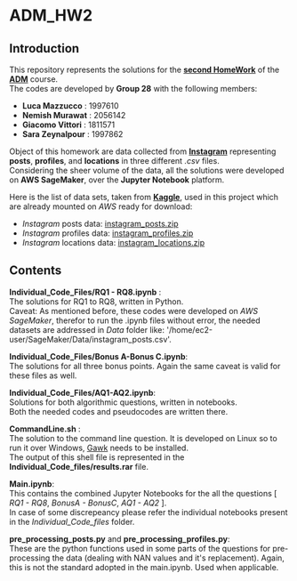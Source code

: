 # ADM_HW2 

## Introduction
This repository represents the solutions for the [**second HomeWork**](https://github.com/lucamaiano/ADM/tree/master/2022/Homework_2) of the [**ADM**](http://aris.me/index.php/data-mining-ds-2022) course.\
The codes are developed by **Group 28** with the following members:<br>

- **Luca Mazzucco** : 1997610<br>
- **Nemish Murawat** : 2056142<br>
- **Giacomo Vittori** : 1811571<br>
- **Sara Zeynalpour** : 1997862<br>

Object of this homework are data collected from [**Instagram**](https://www.instagram.com) representing **posts**, **profiles**, and **locations** in three different *.csv* files.\
Considering the sheer volume of the data, all the solutions were developed on **AWS SageMaker**, over the **Jupyter Notebook** platform.
<br>

Here is the list of data sets, taken from [**Kaggle**](https://www.kaggle.com/datasets/shmalex/instagram-dataset?select=instagram_profiles.csv), used in this project which are already mounted on *AWS* ready for download:
- *Instagram* posts data: [instagram_posts.zip](https://adm2022.s3.amazonaws.com/instagram_posts.zip)
- *Instagram* profiles data: [instagram_profiles.zip](https://adm2022.s3.amazonaws.com/instagram_profiles.zip)
- *Instagram* locations data: [instagram_locations.zip](https://adm2022.s3.amazonaws.com/instagram_locations.zip)


## Contents

**Individual_Code_Files/RQ1 - RQ8.ipynb** :<br> The solutions for RQ1 to RQ8, written in Python. <br>
Caveat: As mentioned before, these codes were developed on *AWS SageMaker*, therefor to run the .ipynb files without error, the needed datasets are addressed in *Data* folder like: '/home/ec2-user/SageMaker/Data/instagram_posts.csv'. <br>

**Individual_Code_Files/Bonus A-Bonus C.ipynb**:<br> The solutions for all three bonus points. Again the same caveat is valid for these files as well. <br>

**Individual_Code_Files/AQ1-AQ2.ipynb**:<br> Solutions for both algorithmic questions, written in notebooks.\
Both the needed codes and pseudocodes are written there. <br>

**CommandLine.sh** :<br> The solution to the command line question. It is developed on Linux so to run it over Windows, [Gawk](https://gnuwin32.sourceforge.net/packages/gawk.htm) needs to be installed.\
The output of this shell file is represented in the **Individual_Code_files/results.rar** file.

**Main.ipynb**:<br> This contains the combined Jupyter Notebooks for the all the questions [ *RQ1 - RQ8*, *BonusA - BonusC*, *AQ1 - AQ2* ].\
In case of some discrepeancy please refer the individual notebooks present in the *Individual_Code_files* folder.

**pre_processing_posts.py** and **pre_processing_profiles.py**:<br> These are the python functions used in some parts of the questions for pre-processing the data (dealing with NAN values and it's replacement). Again, this is not the standard adopted in the main.ipynb. Used when applicable.


